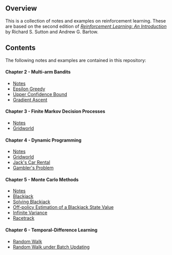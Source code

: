 ## Overview

This is a collection of notes and examples on reinforcement learning. These are based on the second edition of [*Reinforcement Learning: An Introduction*](http://webdocs.cs.ualberta.ca/~sutton/book/the-book.html) by Richard S. Sutton and Andrew G. Bartow.

## Contents

The following notes and examples are contained in this repository:

#### Chapter 2 - Multi-arm Bandits

* [Notes](chapter02/NotesChapter02.pdf)
* [Epsilon Greedy](chapter02#user-content-epsilon-greedy)
* [Upper Confidence Bound](chapter02#user-content-upper-confidence-bound)
* [Gradient Ascent](chapter02#user-content-gradient-ascent)

#### Chapter 3 - Finite Markov Decision Processes

* [Notes](chapter03/NotesChapter03.pdf)
* [Gridworld](chapter03#user-content-gridworld)

#### Chapter 4 - Dynamic Programming

* [Notes](chapter04/NotesChapter04.pdf)
* [Gridworld](chapter04#user-content-gridworld)
* [Jack's Car Rental](chapter04#user-content-jacks-car-rental)
* [Gambler's Problem](chapter04#user-content-gamblers-problem)

#### Chapter 5 - Monte Carlo Methods

* [Notes](chapter05/NotesChapter05.pdf)
* [Blackjack](chapter05#user-content-blackjack)
* [Solving Blackjack](chapter05#user-content-solving-blackjack)
* [Off-policy Estimation of a Blackjack State Value](chapter05#user-content-off-policy-estimation-of-a-blackjack-state-value)
* [Infinite Variance](chapter05#user-content-infinite-variance)
* [Racetrack](chapter05#user-content-racetrack)

#### Chapter 6 - Temporal-Difference Learning

* [Random Walk](chapter06#user-content-random-walk)
* [Random Walk under Batch Updating](chapter06#user-content-random-walk-under-batch-updating)
